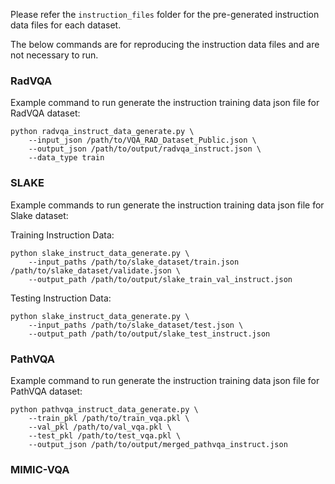 Please refer the `instruction_files` folder for the pre-generated instruction data files for each dataset. 

The below commands are for reproducing the instruction data files and are not necessary to run.
### RadVQA
Example command to run generate the instruction training data json file for RadVQA dataset:

```
python radvqa_instruct_data_generate.py \
    --input_json /path/to/VQA_RAD_Dataset_Public.json \
    --output_json /path/to/output/radvqa_instruct.json \
    --data_type train
```

### SLAKE
Example commands to run generate the instruction training data json file for Slake dataset:

Training Instruction Data:
```
python slake_instruct_data_generate.py \
    --input_paths /path/to/slake_dataset/train.json /path/to/slake_dataset/validate.json \
    --output_path /path/to/output/slake_train_val_instruct.json
```
Testing Instruction Data:
```
python slake_instruct_data_generate.py \
    --input_paths /path/to/slake_dataset/test.json \
    --output_path /path/to/output/slake_test_instruct.json
```

### PathVQA
Example command to run generate the instruction training data json file for PathVQA dataset:

```
python pathvqa_instruct_data_generate.py \
    --train_pkl /path/to/train_vqa.pkl \
    --val_pkl /path/to/val_vqa.pkl \
    --test_pkl /path/to/test_vqa.pkl \
    --output_json /path/to/output/merged_pathvqa_instruct.json
```

### MIMIC-VQA
